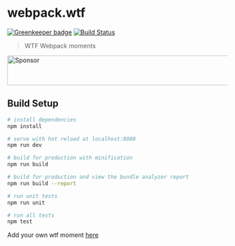 # webpack.wtf

[![Greenkeeper badge](https://badges.greenkeeper.io/SaraVieira/webpack.wtf.svg)](https://greenkeeper.io/)
[![Build Status](https://travis-ci.org/SaraVieira/webpack.wtf.svg?branch=master)](https://travis-ci.org/SaraVieira/webpack.wtf)

> WTF Webpack moments

<a target='_blank' rel='nofollow' href='https://app.codesponsor.io/link/TcwA1EShekGpPzRyQvGn9ysQ/SaraVieira/webpack.wtf'>
  <img alt='Sponsor' width='888' height='68' src='https://app.codesponsor.io/embed/TcwA1EShekGpPzRyQvGn9ysQ/SaraVieira/webpack.wtf.svg' />
</a>

## Build Setup

``` bash
# install dependencies
npm install

# serve with hot reload at localhost:8080
npm run dev

# build for production with minification
npm run build

# build for production and view the bundle analyzer report
npm run build --report

# run unit tests
npm run unit

# run all tests
npm test
```
Add your own wtf moment [here](https://github.com/SaraVieira/webpack.wtf/blob/master/src/data/data.js)
